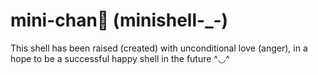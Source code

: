 # mini-chan🌸 (minishell-_-)

This shell has been raised (created) with
unconditional love (anger), in a hope to be 
a successful happy shell in the future ^◡^ 
